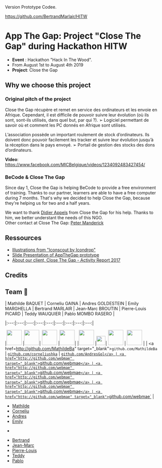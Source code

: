 Version Prototype Codee. 

https://github.com/BertrandMarlair/HITW

# App The Gap: Project "Close The Gap" during Hackathon HITW
- **Event** : Hackathon "Hack In The Wood". 
- From August 1st to August 4th 2019
- **Project**: Close the Gap

## Why we choose this project
### Original pitch of the project  
Close the Gap récupère et remet en service des ordinateurs et les envoie en Afrique. Cependant, il est
difficile de pouvoir suivre leur évolution (où ils sont, sont-ils utilisés, dans quel but, par qui ?).
➢ Logiciel permettant de savoir où et comment les PC donnés en Afrique sont utilisés.


L’association possède un important roulement de stock d’ordinateurs. Ils doivent donc pouvoir facilement
les tracker et suivre leur évolution jusqu’à la réception dans le pays envoyé.
➢ Portail de gestion des stocks des dons d’ordinateurs.

**Video**: https://www.facebook.com/MICBelgique/videos/1234092483427454/

### BeCode & Close The Gap
Since day 1, Close the Gap is helping BeCode to provide a free environment of training. Thanks to our partner, learners are able to have a free computer during 7 months. That's why we decided to help Close the Gap, because they're helping us for two and a half years.

We want to thank [Didier Appels](https://www.linkedin.com/in/didier-appels-75a7703/) from Close the Gap for his help. Thanks to him, we better understant the needs of this NGO.    
Other contact at Close The Gap: [Peter Manderick](https://www.linkedin.com/in/peter-manderick-6a30356/)

## Ressources
- [Illustrations from "Iconscout by Icondrop"](https://iconscout.com/icondrop/)  
- [Slide Presentation of AppTheGap prototype](https://drive.google.com/file/d/0B3HtUMZ8bWh0T0x3VV9SQXA2UkpPdEpTM2EzTVVVR0lVWGx3/view?usp=sharing)
-  [About our client, Close The Gap - Activity Report 2017](https://www.close-the-gap.org/binaries/content/assets/close-the-gap/activity-reports/ctg_web_activityreport_2017.pdf)




## Credits


## Team 🔌
| Mathilde BAQUET | Corneliu GAINA | Andres GOLDESTEIN | Emily MARGHELLA | Bertrand MARLAIR | Jean-Marc BROUTIN | Pierre-Louis PICARD | Teddy WAUQUIER | Pablo MOMBO RASERO |

|:---:|:---:|:---:|:---:|:---:|:---:|:---:|:---:|:---:|

|<img src="https://media.licdn.com/dms/image/C5603AQHuncCjWbovtg/profile-displayphoto-shrink_800_800/0?e=1570665600&v=beta&t=8wSVFT2g5Pu0zxP2KNaN2VII7p_zW-6nPmHmDoVoaFE" width="50" />
|<img src="https://media.licdn.com/dms/image/C5603AQFqPXmNVLzGbA/profile-displayphoto-shrink_200_200/0?e=1570665600&v=beta&t=OsP5KzS-a1CtQC3opyIYPjKfK0B4Cx6xl8Bt3z_V2Fg" width="50" />| <img src="https://avatars3.githubusercontent.com/u/39053043?s=400&v=4" width="50" />
|<img src="https://avatars1.githubusercontent.com/u/46483156?s=400&v=4" width="50" />|
|<img src="https://media.licdn.com/dms/image/C5603AQHuncCjWbovtg/profile-displayphoto-shrink_800_800/0?e=1570665600&v=beta&t=8wSVFT2g5Pu0zxP2KNaN2VII7p_zW-6nPmHmDoVoaFE" width="50" />
|<img src="https://avatars2.githubusercontent.com/u/46483828?s=400&u=66a582c90b3584cf4d9b6a6ed96b2037f927e59f&v=4" width="30" />| <img src="https://avatars3.githubusercontent.com/u/39053043?s=400&v=4" width="50" />
|  <img src="https://avatars1.githubusercontent.com/u/46483156?s=400&v=4" width="50" />
|
| <a href=http://github.com/MathildeBa" target="_blank">`github.com/MathildeBa`</a> | <a href="http://github.com/corneliushka" target="_blank">`github.com/corneliushka`</a>  | <a href="http://github.com/AndresGol" target="_blank">`github.com/AndresGol</a> | <a href="http://github.com/webmae" target="_blank">`github.com/webmae`</a> | <a href="http://github.com/webmae" target="_blank">`github.com/webmae`</a> | <a href="http://github.com/webmae" target="_blank">`github.com/webmae`</a> | <a href="http://github.com/webmae" target="_blank">`github.com/webmae`</a> | <a href="http://github.com/webmae" target="_blank">`github.com/webmae`</a> |


- [Mathilde](http://github.com/MathildeBa)
- [Corneliu](http://github.com/corneliushka)
- [Andres](http://github.com/AndresGol)
- [Emily](http://github.com/webmae)
*
- [Bertrand](http://github.com/Bertrandmarlair)
- [Jean-Marc](http://github.com/jmbroutin)
- [Pierre-Louis](http://github.com/pierrelouis242)
- [Teddy](http://github.com/Elleonors)
- [Pablo](http://github.com/Pablomombo)
